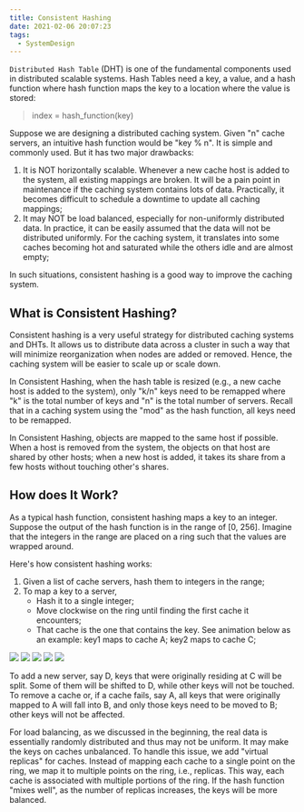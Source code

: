 ```yaml
---
title: Consistent Hashing
date: 2021-02-06 20:07:23
tags:
  - SystemDesign
---
```

`Distributed Hash Table` (DHT) is one of the fundamental components used in distributed scalable systems. Hash Tables need a key, a value, and a hash function where hash function maps the key to a location where the value is stored:
> index = hash_function(key)

Suppose we are designing a distributed caching system. Given "n" cache servers, an intuitive hash function would be "key % n". It is simple and commonly used. But it has two major drawbacks:
1. It is NOT horizontally scalable. Whenever a new cache host is added to the system, all existing mappings are broken. It will be a pain point in maintenance if the caching system contains lots of data. Practically, it becomes difficult to schedule a downtime to update all caching mappings;
2. It may NOT be load balanced, especially for non-uniformly distributed data. In practice, it can be easily assumed that the data will not be distributed uniformly. For the caching system, it translates into some caches becoming hot and saturated while the others idle and are almost empty;

In such situations, consistent hashing is a good way to improve the caching system.

## What is Consistent Hashing?
Consistent hashing is a very useful strategy for distributed caching systems and DHTs. It allows us to distribute data across a cluster in such a way that will minimize reorganization when nodes are added or removed. Hence, the caching system will be easier to scale up or scale down.

In Consistent Hashing, when the hash table is resized (e.g., a new cache host is added to the system), only "k/n" keys need to be remapped where "k" is the total number of keys and "n" is the total number of servers. Recall that in a caching system using the "mod" as the hash function, all keys need to be remapped.

In Consistent Hashing, objects are mapped to the same host if possible. When a host is removed from the system, the objects on that host are shared by other hosts; when a new host is added, it takes its share from a few hosts without touching other's shares.
<!--more-->

## How does It Work?
As a typical hash function, consistent hashing maps a key to an integer. Suppose the output of the hash function is in the range of [0, 256]. Imagine that the integers in the range are placed on a ring such that the values are wrapped around.

Here's how consistent hashing works:
1. Given a list of cache servers, hash them to integers in the range;
2. To map a key to a server,
    - Hash it to a single integer;
    - Move clockwise on the ring until finding the first cache it encounters;
    - That cache is the one that contains the key. See animation below as an example: key1 maps to cache A; key2 maps to cache C;

![](https://raw.githubusercontent.com/necusjz/p/master/SystemDesign/educative/08.png)
![](https://raw.githubusercontent.com/necusjz/p/master/SystemDesign/educative/09.png)
![](https://raw.githubusercontent.com/necusjz/p/master/SystemDesign/educative/10.png)
![](https://raw.githubusercontent.com/necusjz/p/master/SystemDesign/educative/11.png)
![](https://raw.githubusercontent.com/necusjz/p/master/SystemDesign/educative/12.png)

To add a new server, say D, keys that were originally residing at C will be split. Some of them will be shifted to D, while other keys will not be touched.
To remove a cache or, if a cache fails, say A, all keys that were originally mapped to A will fall into B, and only those keys need to be moved to B; other keys will not be affected.

For load balancing, as we discussed in the beginning, the real data is essentially randomly distributed and thus may not be uniform. It may make the keys on caches unbalanced.
To handle this issue, we add "virtual replicas" for caches. Instead of mapping each cache to a single point on the ring, we map it to multiple points on the ring, i.e., replicas. This way, each cache is associated with multiple portions of the ring.
If the hash function "mixes well", as the number of replicas increases, the keys will be more balanced.
